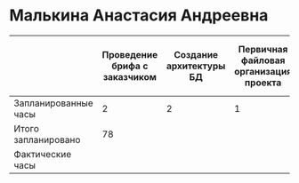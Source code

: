 # Малькина Анастасия Андреевна



|                      | Проведение брифа с заказчиком | Создание архитектуры БД | Первичная файловая организация проекта | Реализация авторизации и аутентификации | Реализация взаимодействия с базой данных | Внедрение видеоплатформы | Разработка маркетинговой стратегии продвижения | Разработка системы комментариев к материалам | Разработка системы подбора курсов | Разработка системы контроля прохождения курса | Разработка базовой административной части ИС | Разработка системы модерирования контента | Разработка мобильной версии | Наполнение контентом от заказчика | Тестирование цифрового-продукта |
| -------------------- | ----------------------------- | ----------------------- | -------------------------------------- | --------------------------------------- | ---------------------------------------- | ------------------------ | ---------------------------------------------- | -------------------------------------------- | --------------------------------- | --------------------------------------------- | -------------------------------------------- | ----------------------------------------- | --------------------------- | --------------------------------- | ------------------------------- |
| Запланированные часы | 2                             | 2                       | 1                                      | 3                                       | 6                                        | 4                        | 3                                              | 9                                            | 9                                 | 9                                             | 9                                            | 9                                         | 6                           | 2                                 | 4                               |
| Итого запланировано  | 78 |
| Фактические часы     |
